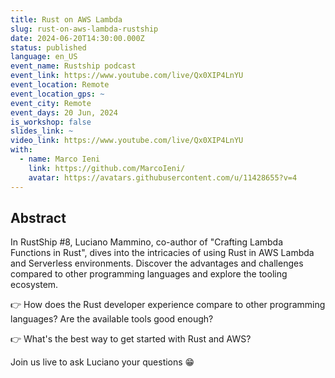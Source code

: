 ```yaml
---
title: Rust on AWS Lambda
slug: rust-on-aws-lambda-rustship
date: 2024-06-20T14:30:00.000Z
status: published
language: en_US
event_name: Rustship podcast
event_link: https://www.youtube.com/live/Qx0XIP4LnYU
event_location: Remote
event_location_gps: ~
event_city: Remote
event_days: 20 Jun, 2024
is_workshop: false
slides_link: ~
video_link: https://www.youtube.com/live/Qx0XIP4LnYU
with:
  - name: Marco Ieni
    link: https://github.com/MarcoIeni/
    avatar: https://avatars.githubusercontent.com/u/11428655?v=4
---
```


## Abstract

In RustShip #8, Luciano Mammino, co-author of "Crafting Lambda Functions in Rust", dives into the intricacies of using Rust in AWS Lambda and Serverless environments. Discover the advantages and challenges compared to other programming languages and explore the tooling ecosystem.

👉 How does the Rust developer experience compare to other programming languages? Are the available tools good enough?

👉 What's the best way to get started with Rust and AWS?

Join us live to ask Luciano your questions 😁
